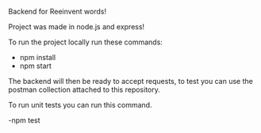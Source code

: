 Backend for Reeinvent words!

Project was made in node.js and express!

To run the project locally run these commands:

- npm install
- npm start

The backend will then be ready to accept requests, to test you can use the postman collection attached to this repository.

To run unit tests you can run this command.

-npm test
